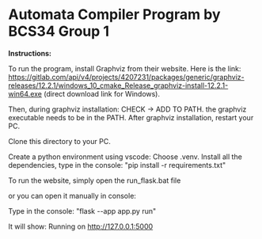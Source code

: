 # Automata Compiler Program by BCS34 Group 1

__Instructions:__

To run the program, install Graphviz from their website. Here is the link: https://gitlab.com/api/v4/projects/4207231/packages/generic/graphviz-releases/12.2.1/windows_10_cmake_Release_graphviz-install-12.2.1-win64.exe (direct download link for Windows). 

Then, during graphviz installation: CHECK -> ADD TO PATH. the graphviz executable needs to be in the PATH. After graphviz installation, restart your PC.

Clone this directory to your PC.

Create a python environment using vscode: Choose .venv. Install all the dependencies, type in the console:
	 "pip install -r requirements.txt"

To run the website, simply open the run_flask.bat file

or you can open it manually in console:

Type in the console:
	"flask  --app app.py run"

It will show:
 	Running on http://127.0.0.1:5000
